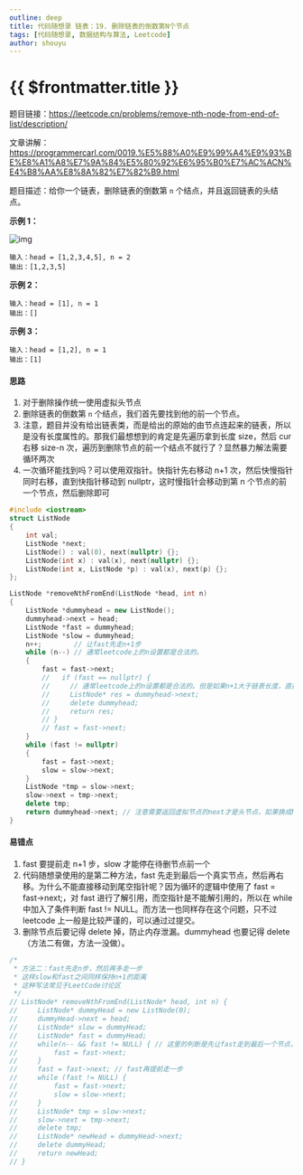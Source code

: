 ```yaml
---
outline: deep
title: 代码随想录 链表：19. 删除链表的倒数第N个节点
tags: [代码随想录, 数据结构与算法, Leetcode]
author: shouyu
---
```


# {{ $frontmatter.title }}

题目链接：https://leetcode.cn/problems/remove-nth-node-from-end-of-list/description/

文章讲解：https://programmercarl.com/0019.%E5%88%A0%E9%99%A4%E9%93%BE%E8%A1%A8%E7%9A%84%E5%80%92%E6%95%B0%E7%AC%ACN%E4%B8%AA%E8%8A%82%E7%82%B9.html

题目描述：给你一个链表，删除链表的倒数第 `n` 个结点，并且返回链表的头结点。

**示例 1：**

![img](https://images-xxueyu.oss-cn-shanghai.aliyuncs.com/remove_ex1.jpg)

```
输入：head = [1,2,3,4,5], n = 2
输出：[1,2,3,5]
```

**示例 2：**

```
输入：head = [1], n = 1
输出：[]
```

**示例 3：**

```
输入：head = [1,2], n = 1
输出：[1]
```

#### 思路

1. 对于删除操作统一使用虚拟头节点
2. 删除链表的倒数第 `n` 个结点，我们首先要找到他的前一个节点。
3. 注意，题目并没有给出链表类，而是给出的原始的由节点连起来的链表，所以是没有长度属性的。那我们最想想到的肯定是先遍历拿到长度 size，然后 cur 右移 size-n 次，遍历到删除节点的前一个结点不就行了？显然暴力解法需要循环两次
4. 一次循环能找到吗？可以使用双指针。快指针先右移动 n+1 次，然后快慢指针同时右移，直到快指针移动到 nullptr，这时慢指针会移动到第 n 个节点的前一个节点，然后删除即可

```cpp
#include <iostream>
struct ListNode
{
    int val;
    ListNode *next;
    ListNode() : val(0), next(nullptr) {};
    ListNode(int x) : val(x), next(nullptr) {};
    ListNode(int x, ListNode *p) : val(x), next(p) {};
};

ListNode *removeNthFromEnd(ListNode *head, int n)
{
    ListNode *dummyhead = new ListNode();
    dummyhead->next = head;
    ListNode *fast = dummyhead;
    ListNode *slow = dummyhead;
    n++;        // 让fast先走n+1步
    while (n--) // 通常leetcode上的n设置都是合法的。
    {
        fast = fast->next;
        //   if (fast == nullptr) {
        //     // 通常leetcode上的n设置都是合法的。但是如果n+1大于链表长度，直接返回原链表，防止出现空指针->next的错误
        //     ListNode* res = dummyhead->next;
        //     delete dummyhead;
        //     return res;
        // }
        // fast = fast->next;
    }
    while (fast != nullptr)
    {
        fast = fast->next;
        slow = slow->next;
    }
    ListNode *tmp = slow->next;
    slow->next = tmp->next;
    delete tmp;
    return dummyhead->next; // 注意需要返回虚拟节点的next才是头节点，如果换成head，删除第一个节点是，head就出现了空指针访问的问题了。
}

```

#### 易错点

1. fast 要提前走 n+1 步，slow 才能停在待删节点前一个
2. 代码随想录使用的是第二种方法，fast 先走到最后一个真实节点，然后再右移。为什么不能直接移动到尾空指针呢？因为循环的逻辑中使用了 fast = fast->next;，对 fast 进行了解引用，而空指针是不能解引用的，所以在 while 中加入了条件判断 fast != NULL。而方法一也同样存在这个问题，只不过 leetcode 上一般是比较严谨的，可以通过过提交。
3. 删除节点后要记得 delete 掉，防止内存泄漏。dummyhead 也要记得 delete（方法二有做，方法一没做）。

```cpp
/*
 * 方法二：fast先走n步，然后再多走一步
 * 这样slow和fast之间同样保持n+1的距离
 * 这种写法常见于LeetCode讨论区
 */
// ListNode* removeNthFromEnd(ListNode* head, int n) {
//     ListNode* dummyHead = new ListNode(0);
//     dummyHead->next = head;
//     ListNode* slow = dummyHead;
//     ListNode* fast = dummyHead;
//     while(n-- && fast != NULL) { // 这里的判断是先让fast走到最后一个节点，绝对不能走到null，因为下面要fast->next
//         fast = fast->next;
//     }
//     fast = fast->next; // fast再提前走一步
//     while (fast != NULL) {
//         fast = fast->next;
//         slow = slow->next;
//     }
//     ListNode* tmp = slow->next;
//     slow->next = tmp->next;
//     delete tmp;
//     ListNode* newHead = dummyHead->next;
//     delete dummyHead;
//     return newHead;
// }
```
